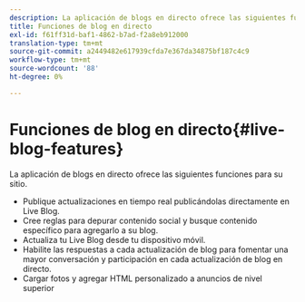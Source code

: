 ```yaml
---
description: La aplicación de blogs en directo ofrece las siguientes funciones para su sitio.
title: Funciones de blog en directo
exl-id: f61ff31d-baf1-4862-b7ad-f2a8eb912000
translation-type: tm+mt
source-git-commit: a2449482e617939cfda7e367da34875bf187c4c9
workflow-type: tm+mt
source-wordcount: '88'
ht-degree: 0%

---
```


# Funciones de blog en directo{#live-blog-features}

La aplicación de blogs en directo ofrece las siguientes funciones para su sitio.



* Publique actualizaciones en tiempo real publicándolas directamente en Live Blog.
* Cree reglas para depurar contenido social y busque contenido específico para agregarlo a su blog.
* Actualiza tu Live Blog desde tu dispositivo móvil.
* Habilite las respuestas a cada actualización de blog para fomentar una mayor conversación y participación en cada actualización de blog en directo.
* Cargar fotos y agregar HTML personalizado a anuncios de nivel superior

